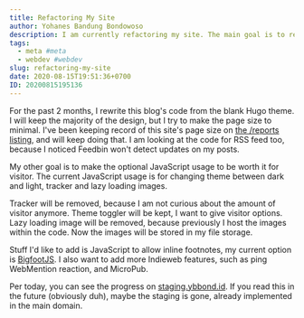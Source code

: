 ```yaml
---
title: Refactoring My Site
author: Yohanes Bandung Bondowoso
description: I am currently refactoring my site. The main goal is to reduce page size, remove tracker, reduce JavaScript usage, and leverage as much Indieweb features as I can.
tags:
  - meta #meta
  - webdev #webdev
slug: refactoring-my-site
date: 2020-08-15T19:51:36+0700
ID: 20200815195136
---
```


For the past 2 months, I rewrite this blog's code from the blank Hugo theme. I will keep the majority of the design, but I try to make the page size to minimal. I've been keeping record of this site's page size on [the /reports listing](/reports), and will keep doing that. I am looking at the code for RSS feed too, because I noticed Feedbin won't detect updates on my posts.

My other goal is to make the optional JavaScript usage to be worth it for visitor. The current JavaScript usage is for changing theme between dark and light, tracker and lazy loading images.

Tracker will be removed, because I am not curious about the amount of visitor anymore. Theme toggler will be kept, I want to give visitor options. Lazy loading image will be removed, because previously I host the images within the code. Now the images will be stored in my file storage.

Stuff I'd like to add is JavaScript to allow inline footnotes, my current option is [BigfootJS](http://www.bigfootjs.com/). I also want to add more Indieweb features, such as ping WebMention reaction, and MicroPub. 

Per today, you can see the progress on [staging.ybbond.id](https://staging.ybbond.id). If you read this in the future (obviously duh), maybe the staging is gone, already implemented in the main domain.
